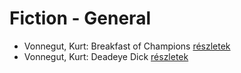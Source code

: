 # Fiction - General

- Vonnegut, Kurt: Breakfast of Champions [részletek](_details/%7Bopf.creator%7D.md#id_1614)
- Vonnegut, Kurt: Deadeye Dick [részletek](_details/%7Bopf.creator%7D.md#id_1616)